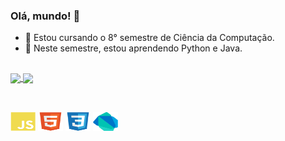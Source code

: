 ### Olá, mundo! 👋


- 🔭 Estou cursando o 8° semestre de Ciência da Computação.
- 🌱 Neste semestre, estou aprendendo Python e Java.

##

<div>
  <a href="https://github.com/leticia-sousa-ds">
    <img align="center" height="180em" src= "https://github-readme-stats.vercel.app/api?username=leticia-sousa-ds&count_private=true&show_icons=true&theme=radical"/>
  </a>
  
  <a href="https://github.com/leticia-sousa-ds">
    <img align="center" height="180em" src="https://github-readme-stats.vercel.app/api/top-langs/?username=leticia-sousa-ds&count_private=true&layout=compact&theme=radical" />
  </a>
</div>

##

<div style="display: inline_block"><br>
  <img align="center" alt="Javascript" height="30" width="40" src="https://raw.githubusercontent.com/devicons/devicon/master/icons/javascript/javascript-plain.svg">
  <img align="center" alt="HTML" height="30" width="40" src="https://raw.githubusercontent.com/devicons/devicon/master/icons/html5/html5-original.svg">
  <img align="center" alt="CSS" height="30" width="40" src="https://raw.githubusercontent.com/devicons/devicon/master/icons/css3/css3-original.svg">
  <img align="center" alt="Dart" height="30" width="40" src="https://raw.githubusercontent.com/devicons/devicon/master/icons/dart/dart-original.svg">
</div>

##

<!----<img src="https://readme-jokes.vercel.app/api" alt="Jokes Card" />
<img align="center" alt="Python" height="30" width="40" src="https://raw.githubusercontent.com/devicons/devicon/master/icons/python/python-original.svg">---->

